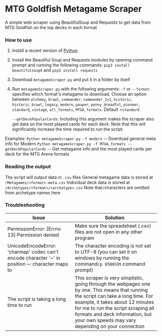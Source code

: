 # MTG Goldfish Metagame Scraper

A simple web scraper using BeautifulSoup and Requests to get data from MTG Goldfish on the top decks in each format

### How to use

1. Install a recent version of [Python](https://www.python.org/downloads/)
2. Install the Beautiful Soup and Requests modules by opening command prompt and running the following commands:
```pip3 install beautifulsoup4``` and ```pip3 install requests```
3. Download ```metagameScraper.py``` and put it in a folder by itself
4. Run ```metagameScraper.py``` with the following arguments:
    ```-f``` or ```--format```: specifies which format's metagame to download. Choose an option between ```alchemy```, ```brawl```, ```commander```, ```commander_1v1```, ```historic```, ```historic_brawl```, ```legacy```, ```modern```, ```pauper```, ```penny_dreadful```, ```pioneer```, ```standard```, ```vintage```, ```all_formats```, ```MTGA_formats```. Default =```standard```
    
    ```--getDeckPopularCards```: Including this argument makes the scraper also get data on the most played cards for each deck. Note that this will significantly increase the time required to run the script.

Examples:
```Python metagameScraper.py -f modern``` -- Download general meta info for Modern
```Python metagameScraper.py -f MTGA_formats --getDeckPopularCards``` -- Get metagame info and the most played cards per deck for the MTG Arena formats

### Reading the output

The script will output data in ```.csv``` files
General metagame data is stored at ```/Metagames/<format>-meta.csv```
Individual deck data is stored at ```/Archetypes/<format>/<archetype>.csv``` Note that```/```characters are omitted from archetype names here



### Troubleshooting
| Issue | Solution |
| ----- | -------- |
| PermissionError: [Errno 13] Permission denied | Make sure the spreadsheet (.csv) files are not open in any other program |
| UnicodeEncodeError: 'charmap' codec can't encode character '~' in position ~: character maps to <undefined> | The character encoding is not set to UTF-8 (you can set it on windows by running the command```cp 65001```in command prompt) |
| The script is taking a long time to run | This scraper is very simplistic, going through the webpages one by one. This means that running the script can take a long time. For example, it takes about 12 minutes for me to run the script scraping all formats and deck information, but your own speeds may vary depending on your connection |
